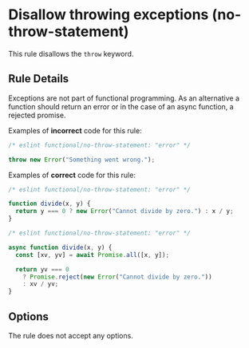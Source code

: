 # Disallow throwing exceptions (no-throw-statement)

This rule disallows the `throw` keyword.

## Rule Details

Exceptions are not part of functional programming.
As an alternative a function should return an error or in the case of an async function, a rejected promise.

Examples of **incorrect** code for this rule:

<!-- eslint-skip -->

```js
/* eslint functional/no-throw-statement: "error" */

throw new Error("Something went wrong.");
```

Examples of **correct** code for this rule:

```js
/* eslint functional/no-throw-statement: "error" */

function divide(x, y) {
  return y === 0 ? new Error("Cannot divide by zero.") : x / y;
}
```

```js
/* eslint functional/no-throw-statement: "error" */

async function divide(x, y) {
  const [xv, yv] = await Promise.all([x, y]);

  return yv === 0
    ? Promise.reject(new Error("Cannot divide by zero."))
    : xv / yv;
}
```

## Options

The rule does not accept any options.
